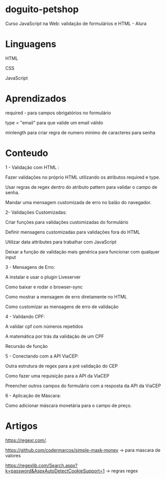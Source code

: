 # doguito-petshop
Curso JavaScript na Web: validação de formulários e HTML - Alura

# Linguagens 

HTML

CSS

JavaScript


# Aprendizados 

required - para campos obrigatórios no formulário

type = "email" para que valide um email válido

minlength para criar regra de numero minimo de caracteres para senha


# Conteudo 

1 - Validação com HTML :

Fazer validações no próprio HTML utilizando os atributos required e type.

Usar regras de regex dentro do atributo pattern para validar o campo de senha.

Mandar uma mensagem customizada de erro no balão do navegador.

2- Validações Customizadas:

Criar funções para validações customizadas do formulário

Definir mensagens customizadas para validações fora do HTML

Utilizar data attributes para trabalhar com JavaScript

Deixar a função de validação mais genérica para funcionar com qualquer input

3 - Mensagens de Erro:

A instalar e usar o plugin Liveserver

Como baixar e rodar o browser-sync

Como mostrar a mensagem de erro diretamente no HTML

Como customizar as mensagens de erro de validação

4 - Validando CPF:

A validar cpf com números repetidos

A matemática por trás da validação de um CPF

Recursão de função

5 - Conectando com a API ViaCEP:

Outra estrutura de regex para a pré validação do CEP

Como fazer uma requisição para a API da ViaCEP

Preencher outros campos do formulário com a resposta da API da ViaCEP

6 - Aplicação de Máscara:

Como adicionar máscara monetária para o campo de preço.



# Artigos

https://regexr.com/.

https://github.com/codermarcos/simple-mask-money -> para mascara de valores

https://regexlib.com/Search.aspx?k=password&AspxAutoDetectCookieSupport=1 -> regras regex
